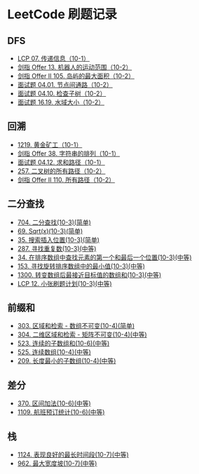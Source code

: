 # LeetCode 刷题记录

## DFS
* [LCP 07. 传递信息（10-1）](./docs/DFS/LCP%2007.%20传递信息（10-1）.md)
* [剑指 Offer 13. 机器人的运动范围（10-2）](./docs/DFS/剑指%20Offer%2013.%20机器人的运动范围（10-2）.md)
* [剑指 Offer II 105. 岛屿的最大面积（10-2）](./docs/DFS/剑指%20Offer%20II%20105.%20岛屿的最大面积（10-2）.md)
* [面试题 04.01. 节点间通路（10-2）](./docs/DFS/面试题%2004.01.%20节点间通路（10-2）.md)
* [面试题 04.10. 检查子树（10-2）](./docs/DFS/面试题%2004.10.%20检查子树（10-2）.md)
* [面试题 16.19. 水域大小（10-2）](./docs/DFS/面试题%2016.19.%20水域大小（10-2）.md)

## 回溯
* [1219. 黄金矿工（10-1）](./docs/回溯/1219.%20黄金矿工（10-1）.md)
* [剑指 Offer 38. 字符串的排列（10-1）](./docs/回溯/剑指%20Offer%2038.%20字符串的排列（10-1）.md)
* [面试题 04.12. 求和路径（10-1）](./docs/回溯/面试题%2004.12.%20求和路径（10-1）.md)
* [257. 二叉树的所有路径（10-2）](./docs/回溯/257.%20二叉树的所有路径（10-2）.md)
* [剑指 Offer II 110. 所有路径（10-2）](./docs/回溯/剑指%20Offer%20II%20110.%20所有路径（10-2）.md)

## 二分查找
* [704. 二分查找(10-3)(简单)](./docs/二分查找/704.%20二分查找(10-3)(简单).md)
* [69. Sqrt(x)(10-3)(简单)](./docs/二分查找/69.%20Sqrt(x)(10-3)(简单).md)
* [35. 搜索插入位置(10-3)(简单)](./docs/二分查找/35.%20搜索插入位置(10-3)(简单).md)
* [287. 寻找重复数(10-3)(中等)](./docs/二分查找/287.%20寻找重复数(10-3)(中等).md)
* [34. 在排序数组中查找元素的第一个和最后一个位置(10-3)(中等)](./docs/二分查找/34.%20在排序数组中查找元素的第一个和最后一个位置(10-3)(中等).md)
* [153. 寻找旋转排序数组中的最小值(10-3)(中等)](./docs/二分查找/153.%20寻找旋转排序数组中的最小值(10-3)(中等).md)
* [1300. 转变数组后最接近目标值的数组和(10-3)(中等)](./docs/二分查找/1300.%20转变数组后最接近目标值的数组和(10-3)(中等).md)
* [LCP 12. 小张刷题计划(10-3)(中等)](./docs/二分查找/LCP%2012.%20小张刷题计划(10-3)(中等).md)

## 前缀和

* [303. 区域和检索 - 数组不可变(10-4)(简单)](./docs/前缀和/303.%20区域和检索%20-%20数组不可变(10-4)(简单).md)
* [304. 二维区域和检索 - 矩阵不可变(10-4)(中等)](./docs/前缀和/304.%20二维区域和检索%20-%20矩阵不可变(10-4)(中等).md)
* [523. 连续的子数组和(10-6)(中等)](./docs/前缀和/523.%20连续的子数组和(10-6)(中等).md)
* [525. 连续数组(10-4)(中等)](./docs/前缀和/525.%20连续数组(10-4)(中等).md)
* [209. 长度最小的子数组(10-4)(中等)](./docs/前缀和/209.%20长度最小的子数组(10-4)(中等).md)

## 差分

* [370. 区间加法(10-6)(中等)](./docs/差分/370.%20区间加法(10-6)(中等).md)
* [1109. 航班预订统计(10-6)(中等)](./docs/差分/1109.%20航班预订统计(10-6)(中等).md)

## 栈
* [1124. 表现良好的最长时间段(10-7)(中等)](./docs/栈/1124.%20表现良好的最长时间段(10-7)(中等).md)
* [962. 最大宽度坡(10-7)(中等)](./docs/栈/962.%20最大宽度坡(10-7)(中等).md)


